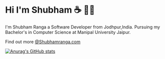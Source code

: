 # Hi I'm Shubham :coffee: :man_technologist:


<!--
**shubhamrangaa/shubhamrangaa** is a ✨ _special_ ✨ repository because its `README.md` (this file) appears on your GitHub profile.

Here are some ideas to get you started:

- 🔭 I’m currently working on ...
- 🌱 I’m currently learning ...
- 👯 I’m looking to collaborate on ...
- 🤔 I’m looking for help with ...
- 💬 Ask me about ...
- 📫 How to reach me: ...
- 😄 Pronouns: ...
- ⚡ Fun fact: ...
-->

I'm Shubham Ranga a Software Developer from Jodhpur,India. Pursuing my Bachelor's in Computer Science at Manipal University Jaipur.

Find out more [@Shubhamranga.com](https://shubhamranga.com/)


[![Anurag's GitHub stats](https://github-readme-stats.vercel.app/api?username=shubhamrangaa&count_private=true&show_icons=true&theme=radical)](https://github.com/anuraghazra/github-readme-stats)
